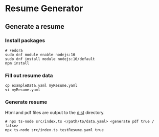 # Resume Generator

## Generate a resume

### Install packages
```shell
# Fedora
sudo dnf module enable nodejs:16
sudo dnf install module nodejs:16/default
npm install
```

### Fill out resume data

```shell
cp exampleData.yaml myResume.yaml
vi myResume.yaml
```

### Generate resume

Html and pdf files are output to the [dist](dist) directory.

```shell
# npx ts-node src/index.ts </path/to/data.yaml> <generate pdf true / false>
npx ts-node src/index.ts testResume.yaml true
```